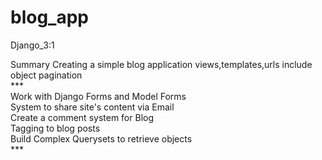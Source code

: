 # blog_app
Django_3:1

Summary
Creating a simple blog application
views,templates,urls include object pagination
<br />
*** <br />
Work with Django Forms and Model Forms<br />
System to share site's content via Email<br />
Create a comment system for Blog<br />
Tagging to blog posts<br />
Build Complex Querysets to retrieve objects<br />
*** <br />
